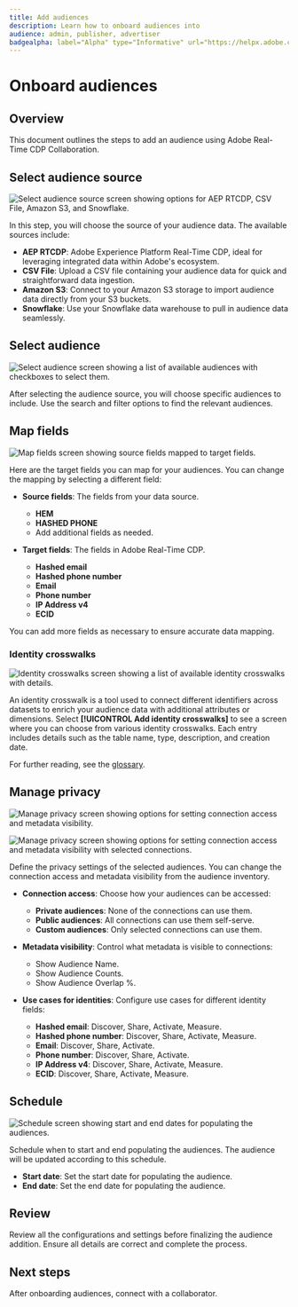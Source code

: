 ```yaml
---
title: Add audiences
description: Learn how to onboard audiences into 
audience: admin, publisher, advertiser
badgealpha: label="Alpha" type="Informative" url="https://helpx.adobe.com/legal/product-descriptions/real-time-customer-data-platform-b2b-edition-prime-and-ultimate-packages.html newtab=true"
---
```


# Onboard audiences

## Overview

This document outlines the steps to add an audience using Adobe Real-Time CDP Collaboration.

## Select audience source

![Select audience source screen showing options for AEP RTCDP, CSV File, Amazon S3, and Snowflake.](/help/assets/setup/add-audiences/Step-Select-Audience-Source.png)

In this step, you will choose the source of your audience data. The available sources include:

- **AEP RTCDP**: Adobe Experience Platform Real-Time CDP, ideal for leveraging integrated data within Adobe's ecosystem.
- **CSV File**: Upload a CSV file containing your audience data for quick and straightforward data ingestion.
- **Amazon S3**: Connect to your Amazon S3 storage to import audience data directly from your S3 buckets.
- **Snowflake**: Use your Snowflake data warehouse to pull in audience data seamlessly.

## Select audience

![Select audience screen showing a list of available audiences with checkboxes to select them.](/help/assets/setup/add-audiences/Step-Select-Audience.png)

After selecting the audience source, you will choose specific audiences to include. Use the search and filter options to find the relevant audiences.

## Map fields

![Map fields screen showing source fields mapped to target fields.](/help/assets/setup/add-audiences/Step-Map-Fields.png)

Here are the target fields you can map for your audiences. You can change the mapping by selecting a different field:

- **Source fields**: The fields from your data source.
  - **HEM**
  - **HASHED PHONE**
  - Add additional fields as needed.

- **Target fields**: The fields in Adobe Real-Time CDP.
  - **Hashed email**
  - **Hashed phone number**
  - **Email**
  - **Phone number**
  - **IP Address v4**
  - **ECID**

You can add more fields as necessary to ensure accurate data mapping.

### Identity crosswalks

![Identity crosswalks screen showing a list of available identity crosswalks with details.](/help/assets/setup/add-audiences/Step-Identity-Crosswalks.png)

An identity crosswalk is a tool used to connect different identifiers across datasets to enrich your audience data with additional attributes or dimensions. Select **[!UICONTROL Add identity crosswalks]** to see a screen where you can choose from various identity crosswalks. Each entry includes details such as the table name, type, description, and creation date.

For further reading, see the [glossary](/help/guide/glossary.md).

## Manage privacy

![Manage privacy screen showing options for setting connection access and metadata visibility.](/help/assets/setup/add-audiences/Step-Manage-Privacy-1.png)

![Manage privacy screen showing options for setting connection access and metadata visibility with selected connections.](/help/assets/setup/add-audiences/Step-Manage-Privacy-2.png)

Define the privacy settings of the selected audiences. You can change the connection access and metadata visibility from the audience inventory.

- **Connection access**: Choose how your audiences can be accessed:
  - **Private audiences**: None of the connections can use them.
  - **Public audiences**: All connections can use them self-serve.
  - **Custom audiences**: Only selected connections can use them.

- **Metadata visibility**: Control what metadata is visible to connections:
  - Show Audience Name.
  - Show Audience Counts.
  - Show Audience Overlap %.

- **Use cases for identities**: Configure use cases for different identity fields:
  - **Hashed email**: Discover, Share, Activate, Measure.
  - **Hashed phone number**: Discover, Share, Activate, Measure.
  - **Email**: Discover, Share, Activate.
  - **Phone number**: Discover, Share, Activate.
  - **IP Address v4**: Discover, Share, Activate, Measure.
  - **ECID**: Discover, Share, Activate, Measure.

## Schedule

![Schedule screen showing start and end dates for populating the audiences.](/help/assets/setup/add-audiences/Step-Schedule.png)

Schedule when to start and end populating the audiences. The audience will be updated according to this schedule.

- **Start date**: Set the start date for populating the audience.
- **End date**: Set the end date for populating the audience.

## Review

Review all the configurations and settings before finalizing the audience addition. Ensure all details are correct and complete the process.

## Next steps

After onboarding audiences, connect with a collaborator. 

